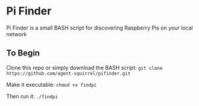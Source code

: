 # Pi Finder
Pi Finder is a small BASH script for discovering Raspberry Pis on your local network

## To Begin
Clone this repo or simply download the BASH script:
`git clone https://github.com/agent-squirrel/pifinder.git`

Make it executable:
`chmod +x findpi`

Then run it:
`./findpi`
